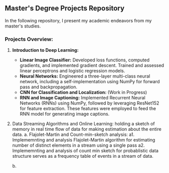 ## Master's Degree Projects Repository

In the following repository, I present my academic endeavors from my master's studies.

### Projects Overview:
1. **Introduction to Deep Learning:**
   - **Linear Image Classifier:** Developed loss functions, computed gradients, and implemented gradient descent. Trained and assessed linear perceptrons and logistic regression models.
   - **Neural Networks:** Engineered a three-layer multi-class neural network, including a self-implementation using NumPy for forward pass and backpropagation.
   - **CNN for Classification and Localization:** (Work in Progress)
   - **RNN and Image Captioning:** Implemented Recurrent Neural Networks (RNNs) using NumPy, followed by leveraging ResNet152 for feature extraction. These features were employed to feed the RNN model for generating image captions.
   
2. Data Streaming Algorithms and Online Learning:
	holding a sketch of memory in real time flow of data for making estimation about the entire data.
	a. Flajolet-Martin and Count-min-sketch analysis:
	   a1. Implememnting and analysis Flajolet-Martin algorithm for estimating number of distinct elements in a stream using a single pass
	   a2. Implememnting and analysis of count min sketch for probablistic data structure serves as a frequency table of events in a stream of data.
	   
	b. 